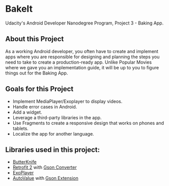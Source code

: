 # BakeIt
Udacity's Android Developer Nanodegree Program, Project 3 - Baking App.

## About this Project
As a working Android developer, you often have to create and implement apps where you are responsible for designing and planning the steps you need to take to create a production-ready app. Unlike Popular Movies where we gave you an implementation guide, it will be up to you to figure things out for the Baking App.

## Goals for this Project
- Implement MediaPlayer/Exoplayer to display videos.
- Handle error cases in Android.
- Add a widget.
- Leverage a third-party libraries in the app.
- Use Fragments to create a responsive design that works on phones and tablets.
- Localize the app for another language.

## Libraries used in this project:
- [ButterKnife](https://github.com/JakeWharton/butterknife)
- [Retrofit 2](https://github.com/square/retrofit) with [Gson Converter](https://github.com/square/retrofit/tree/master/retrofit-converters/gson)
- [ExoPlayer](https://github.com/google/ExoPlayer)
- [AutoValue](https://github.com/google/auto) with [Gson Extension](https://github.com/rharter/auto-value-gson)
